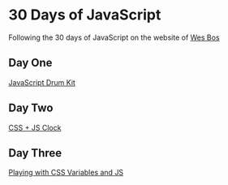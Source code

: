 # 30 Days of JavaScript

Following the 30 days of JavaScript on the website of [Wes Bos](https://courses.wesbos.com/)

## Day One

[JavaScript Drum Kit](https://github.com/andre347/30-days-JavaScript/tree/master/Day%20One)

## Day Two

[CSS + JS Clock](https://github.com/andre347/30-days-JavaScript/tree/master/Day%20Two)

## Day Three

[Playing with CSS Variables and JS](https://github.com/andre347/30-days-JavaScript/tree/master/Day%20Three)